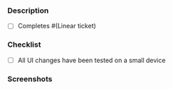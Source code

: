<!-- This is a pull request. Please make sure any applicable bullet points have been covered. -->

### Description

<!-- Include a summary of the changes. -->

- [ ] Completes #(Linear ticket)

### Checklist

- [ ] All UI changes have been tested on a small device

### Screenshots

<!-- Screenshots or animated GIFs included here -->

<!-- Use this tag to format the screenshot size

<img width="300" alt="Screenshot" src="URL_GOES_HERE"> -->
